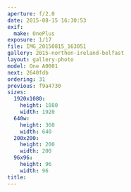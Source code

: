 ```yaml
---
aperture: f/2.0
date: 2015-08-15 16:30:53
exif:
  make: OnePlus
exposure: 1/17
file: IMG_20150815_163051
gallery: 2015-northen-ireland-belfast
layout: gallery-photo
model: One A0001
next: 2640fdb
ordering: 31
previous: f9a4730
sizes:
  1920x1080:
    height: 1080
    width: 1920
  640w:
    height: 360
    width: 640
  200x200:
    height: 200
    width: 200
  96x96:
    height: 96
    width: 96
title: 
---
```

